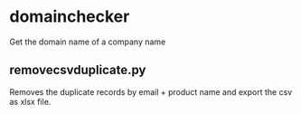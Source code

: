 # domainchecker
Get the domain name of a company name

## removecsvduplicate.py

Removes the duplicate records by email + product name and export the csv as xlsx file.
